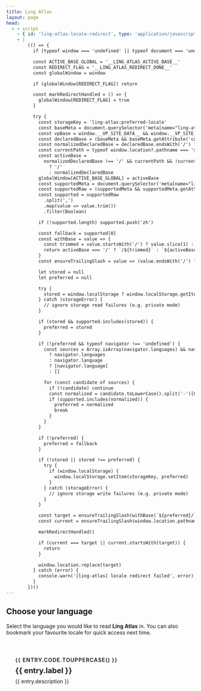 ```yaml
---
title: Ling Atlas
layout: page
head:
  - - script
    - { id: 'ling-atlas-locale-redirect', type: 'application/javascript' }
    - |
        (() => {
          if (typeof window === 'undefined' || typeof document === 'undefined') return

          const ACTIVE_BASE_GLOBAL = '__LING_ATLAS_ACTIVE_BASE__'
          const REDIRECT_FLAG = '__LING_ATLAS_REDIRECT_DONE__'
          const globalWindow = window

          if (globalWindow[REDIRECT_FLAG]) return

          const markRedirectHandled = () => {
            globalWindow[REDIRECT_FLAG] = true
          }

          try {
            const storageKey = 'ling-atlas:preferred-locale'
            const baseMeta = document.querySelector('meta[name="ling-atlas:base"]')
            const vpBase = window.__VP_SITE_DATA__ && window.__VP_SITE_DATA__.site ? window.__VP_SITE_DATA__.site.base : null
            const declaredBase = (baseMeta && baseMeta.getAttribute('content')) || vpBase || '/'
            const normalizedDeclaredBase = declaredBase.endsWith('/') ? declaredBase : `${declaredBase}/`
            const currentPath = typeof window.location?.pathname === 'string' ? window.location.pathname : '/'
            const activeBase =
              normalizedDeclaredBase !== '/' && currentPath && !currentPath.startsWith(normalizedDeclaredBase)
                ? '/'
                : normalizedDeclaredBase
            globalWindow[ACTIVE_BASE_GLOBAL] = activeBase
            const supportedMeta = document.querySelector('meta[name="ling-atlas:supported-locales"]')
            const supportedRaw = (supportedMeta && supportedMeta.getAttribute('content')) || ''
            const supported = supportedRaw
              .split(',')
              .map(value => value.trim())
              .filter(Boolean)

            if (!supported.length) supported.push('zh')

            const fallback = supported[0]
            const withBase = value => {
              const trimmed = value.startsWith('/') ? value.slice(1) : value
              return activeBase === '/' ? `/${trimmed}` : `${activeBase}${trimmed}`
            }
            const ensureTrailingSlash = value => (value.endsWith('/') ? value : `${value}/`)

            let stored = null
            let preferred = null

            try {
              stored = window.localStorage ? window.localStorage.getItem(storageKey) : null
            } catch (storageError) {
              // ignore storage read failures (e.g. private mode)
            }

            if (stored && supported.includes(stored)) {
              preferred = stored
            }

            if (!preferred && typeof navigator !== 'undefined') {
              const sources = Array.isArray(navigator.languages) && navigator.languages.length
                ? navigator.languages
                : navigator.language
                ? [navigator.language]
                : []

              for (const candidate of sources) {
                if (!candidate) continue
                const normalized = candidate.toLowerCase().split('-')[0]
                if (supported.includes(normalized)) {
                  preferred = normalized
                  break
                }
              }
            }

            if (!preferred) {
              preferred = fallback
            }

            if (!stored || stored !== preferred) {
              try {
                if (window.localStorage) {
                  window.localStorage.setItem(storageKey, preferred)
                }
              } catch (storageError) {
                // ignore storage write failures (e.g. private mode)
              }
            }

            const target = ensureTrailingSlash(withBase(`${preferred}/`))
            const current = ensureTrailingSlash(window.location.pathname)

            markRedirectHandled()

            if (current === target || current.startsWith(target)) {
              return
            }

            window.location.replace(target)
          } catch (error) {
            console.warn('[ling-atlas] locale redirect failed', error)
          }
        })()
---
```


<script setup lang="ts">
import { onMounted } from 'vue'
import { usePreferredLocale } from './.vitepress/composables/usePreferredLocale'
import { SUPPORTED_LOCALES, type LocaleCode } from './.vitepress/theme/locales.mjs'
import { ACTIVE_BASE_GLOBAL, getActiveBase, withActiveBase } from './.vitepress/theme/base'

const GLOBAL_REDIRECT_FLAG = '__LING_ATLAS_REDIRECT_DONE__'

type GlobalWindow = Window & {
  __LING_ATLAS_REDIRECT_DONE__?: boolean
}

type MutableGlobal = GlobalWindow & Record<string, unknown>

function ensureTrailingSlash(path: string) {
  return path.endsWith('/') ? path : `${path}/`
}

const activeBase = getActiveBase()

const CARD_COPY: Record<string, { label: string; description: string }> = {
  zh: {
    label: '简体中文',
    description: '进入中文知识库，获取完整的原始内容。'
  },
  en: {
    label: 'English',
    description: 'Read the English selection of Ling Atlas articles.'
  }
}

function withBase(path: string, base: string = activeBase) {
  const sanitized = path.startsWith('/') ? path.slice(1) : path
  return withActiveBase(sanitized, base)
}

type LocaleCard = {
  code: LocaleCode
  label: string
  description: string
  href: string
}

const localeEntries: LocaleCard[] = SUPPORTED_LOCALES.map(locale => {
  const copy = CARD_COPY[locale.code] || { label: locale.code, description: '' }
  return {
    code: locale.code as LocaleCode,
    label: copy.label,
    description: copy.description,
    href: withBase(`${locale.code}/`)
  }
})

const { preferredLocale, rememberLocale, refreshPreferredLocale } = usePreferredLocale()

onMounted(() => {
  if (typeof window === 'undefined') return

  const globalWindow = window as GlobalWindow
  const mutableWindow = globalWindow as MutableGlobal

  refreshPreferredLocale()

  const currentBase = Reflect.get(mutableWindow, ACTIVE_BASE_GLOBAL)
  if (typeof currentBase !== 'string' || !currentBase.length) {
    Reflect.set(mutableWindow, ACTIVE_BASE_GLOBAL, activeBase)
  }
  if (globalWindow.__LING_ATLAS_REDIRECT_DONE__) return

  const preferred = preferredLocale.value
  if (!preferred) return
  const targetPath = ensureTrailingSlash(withBase(`${preferred}/`))
  const currentPath = ensureTrailingSlash(window.location.pathname)

  globalWindow.__LING_ATLAS_REDIRECT_DONE__ = true
  rememberLocale(preferred)

  if (currentPath === targetPath) return
  if (currentPath.startsWith(targetPath)) return

  window.location.replace(targetPath)
})
</script>

## Choose your language

Select the language you would like to read **Ling Atlas** in. You can also bookmark your favourite locale for quick access next time.

<div class="language-grid">
  <a
    v-for="entry in localeEntries"
    :key="entry.code"
    class="language-card"
    :href="entry.href"
    @click="rememberLocale(entry.code)"
  >
    <span class="language-code">{{ entry.code.toUpperCase() }}</span>
    <span class="language-label">{{ entry.label }}</span>
    <span class="language-description">{{ entry.description }}</span>
  </a>
</div>

<style>
.language-grid {
  display: grid;
  gap: 1.5rem;
  margin-top: 2rem;
  grid-template-columns: repeat(auto-fit, minmax(220px, 1fr));
}

.language-card {
  display: flex;
  flex-direction: column;
  gap: 0.5rem;
  padding: 1.5rem;
  border-radius: var(--vp-radius);
  border: 1px solid var(--vp-c-divider);
  background: var(--vp-c-bg-soft);
  text-decoration: none;
  color: inherit;
  transition: border-color 0.2s ease, transform 0.2s ease;
}

.language-card:hover {
  border-color: var(--vp-c-brand-1);
  transform: translateY(-2px);
}

.language-code {
  font-size: 0.875rem;
  font-weight: 600;
  letter-spacing: 0.08em;
  text-transform: uppercase;
  color: var(--vp-c-text-2);
}

.language-label {
  font-size: 1.25rem;
  font-weight: 700;
}

.language-description {
  color: var(--vp-c-text-2);
}
</style>
